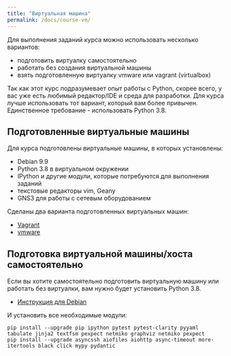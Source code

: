 ```yaml
---
title: "Виртуальная машина"
permalink: /docs/course-vm/
---
```


Для выполнения заданий курса можно использовать несколько вариантов:
* подготовить виртуалку самостоятельно
* работать без создания виртуальной машины
* взять подготовленную виртуалку vmware или vagrant (virtualbox)

Так как этот курс подразумевает опыт работы с Python, скорее всего,
у вас уже есть любимый редактор/IDE и среда для разработки.
Для курса лучше использовать тот вариант, который вам более привычен.
Единственное требование - использовать Python 3.8.


## Подготовленные виртуальные машины

Для курса подготовлены виртуальные машины, в которых установлены:

* Debian 9.9
* Python 3.8 в виртуальном окружении
* IPython и другие модули, которые потребуются для выполнения заданий
* текстовые редакторы vim, Geany
* GNS3 для работы с сетевым оборудованием

Сделаны два варианта подготовленных виртуальных машин:

* [Vagrant](https://docs.google.com/document/d/1Own0dJPjJfeMUCvCpIgcte_Bu63C9xuIIxLip53JPDo/edit?usp=sharing)
* [vmware](https://docs.google.com/document/d/1Is-rvPvYH8X6VY3YC5ct6fc6Bp_jfv29feng0Whnb80/edit?usp=sharing)


## Подготовка виртуальной машины/хоста самостоятельно

Если вы хотите самостоятельно подготовить виртуальную машину или работать без виртуалки, вам нужно будет установить Python 3.8.

* [Инструкция для Debian](https://pyneng.github.io/docs/python-3-8/)


И установить все необходимые модули:

```
pip install --upgrade pip ipython pytest pytest-clarity pyyaml tabulate jinja2 textfsm pexpect netmiko graphviz netmiko pexpect
pip install --upgrade asyncssh aiofiles aiohttp async-timeout more-itertools black click mypy pydantic
```

